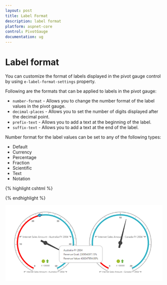 ```yaml
---
layout: post
title: Label Format
description: label format
platform: aspnet-core
control: PivotGauge
documentation: ug
---
```


# Label format

You can customize the format of labels displayed in the pivot gauge control by using `e-label-format-settings` property.

Following are the formats that can be applied to labels in the pivot gauge:

* `number-format`  - Allows you to change the number format of the label values in the pivot gauge.
* `decimal-places` - Allows you to set the number of digits displayed after the decimal point.
* `prefix-text`  - Allows you to add a text at the beginning of the label.
* `suffix-text` - Allows you to add a text at the end of the label.

Number format for the label values can be set to any of the following types:

* Default	
* Currency
* Percentage
* Fraction
* Scientific
* Text
* Notation

{% highlight cshtml %}

<ej-pivot-gauge id="PivotGauge1">
    <e-label-format-settings number-format="Percentage" prefix-text="#*" suffix-text="*#" decimal-places="2"></e-label-format-settings>
</ej-pivot-gauge>

{% endhighlight %}

![](Label-Format_images/labelformat.png) 

